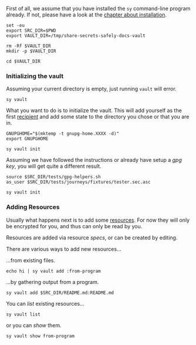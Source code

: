 First of all, we assume that you have installed the `sy` command-line program already.
If not, please have a look at the [chapter about installation][install].

[install]: installation.html

```bash,use=sy-in-path,prepare=vault-dir,hide
set -eu
export SRC_DIR=$PWD
export VAULT_DIR=/tmp/share-secrets-safely-docs-vault
```
```bash,use=vault-dir,hide,exec
rm -Rf $VAULT_DIR
mkdir -p $VAULT_DIR
```
```bash,use=vault-dir,prepare=in-vault-dir,hide
cd $VAULT_DIR
```

### Initializing the vault

Assuming your current directory is empty, just running `vault` will error.

```bash,use=in-vault-dir,exec=1
sy vault
```

What you want to do is to initialize the vault. This will add yourself as the first
[recipient][recipients] and add some state to the directory you chose or that you are in.

[recipients]: vault/about.html#about-recipients

```bash,use=in-vault-dir,prepare=as-nobody,hide
GNUPGHOME="$(mktemp -t gnupg-home.XXXX -d)"
export GNUPGHOME
```

```bash,use=as-nobody,exec=1
sy vault init
```

Assuming we have followed the instructions or already have setup a *gpg key*, you will
get quite a different result.

```bash,use=in-vault-dir,prepare=as-tester,hide
source $SRC_DIR/tests/gpg-helpers.sh
as_user $SRC_DIR/tests/journeys/fixtures/tester.sec.asc
```

```bash,use=as-tester,exec
sy vault init
```

### Adding Resources

Usually what happens next is to add some [resources][resource]. For now they will
only be encrypted for you, and thus can only be read by you.

Resources are added via resource *specs*, or can be created by editing.

There are various ways to add new resources...

...from existing files.


```bash,use=as-tester,exec
echo hi | sy vault add :from-program
```

...by gathering output from a program.
```bash,use=as-tester,exec
sy vault add $SRC_DIR/README.md:README.md
```

You can *list* existing resources...
```bash,use=as-tester,exec
sy vault list
```

or you can *show* them.
```bash,use=as-tester,exec
sy vault show from-program
```

[resource]: vault/about.html#about-resources
